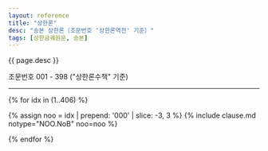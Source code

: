 ```yaml
---
layout: reference
title: "상한론"
desc: "송본 상한론〔조문번호 '상한론역전' 기준〕"
tags: [상한금궤원문, 송본]
---
```



{{ page.desc }}

조문번호 001 - 398 ("상한론수책" 기준)

***

{% for idx in (1..406) %}

{% assign noo = idx | prepend: '000' | slice: -3, 3 %}
{% include clause.md notype="NOO.NoB" noo=noo %}

{% endfor %}
